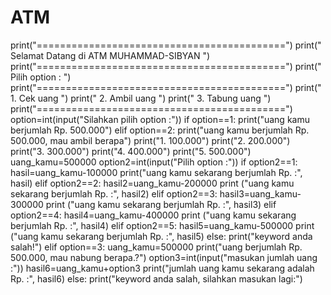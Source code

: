 # ATM
print("===========================================")
print("   Selamat Datang di ATM MUHAMMAD-SIBYAN   ")
print("===========================================")
print("                 Pilih option :            ")
print("===========================================")
print("                1. Cek uang                ")
print("                2. Ambil uang              ")
print("                3. Tabung uang             ")
print("===========================================")
option=int(input("Silahkan pilih option :"))
if option==1:
    print("uang kamu berjumlah Rp. 500.000")
elif option==2:
    print("uang kamu berjumlah Rp. 500.000, mau ambil berapa")
    print("1. 100.000")
    print("2. 200.000")
    print("3. 300.000")
    print("4. 400.000")
    print("5. 500.000")
    uang_kamu=500000
    option2=int(input("Pilih option :"))
    if option2==1:
        hasil=uang_kamu-100000
        print("uang kamu sekarang berjumlah Rp. :", hasil)
    elif option2==2:
        hasil2=uang_kamu-200000
        print ("uang kamu sekarang berjumlah Rp. :", hasil2)
    elif option2==3:
        hasil3=uang_kamu-300000
        print ("uang kamu sekarang berjumlah Rp. :", hasil3)
    elif option2==4:
        hasil4=uang_kamu-400000
        print ("uang kamu sekarang berjumlah Rp. :", hasil4)
    elif option2==5:
        hasil5=uang_kamu-500000
        print ("uang kamu sekarang berjumlah Rp. :", hasil5)
    else:
        print("keyword anda salah!")
elif option==3:
    uang_kamu=500000
    print("uang berjumlah Rp. 500.000, mau nabung berapa.?")
    option3=int(input("masukan jumlah uang :"))
    hasil6=uang_kamu+option3
    print("jumlah uang kamu sekarang adalah Rp. :", hasil6)
else:
    print("keyword anda salah, silahkan masukan lagi:")
